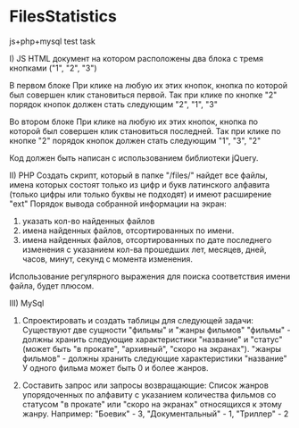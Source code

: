 FilesStatistics
===============

js+php+mysql test task

I) JS
HTML документ на котором расположены два блока с тремя кнопками ("1", "2", "3")

В первом блоке
При клике на любую их этих кнопок, кнопка по которой был совершен клик становиться первой.
Так при клике по кнопке "2" порядок кнопок должен стать следующим "2", "1", "3"

Во втором блоке
При клике на любую их этих кнопок, кнопка по которой был совершен клик становиться последней.
Так при клике по кнопке "2" порядок кнопок должен стать следующим  "1", "3", "2"

Код должен быть написан с использованием библиотеки jQuery.


II) PHP 
Создать скрипт, который в папке "/files/" найдет все файлы, имена которых состоят только из 
цифр и букв латинского алфавита (только цифры или только буквы не подходят) и имеют расширение "ext"
Порядок вывода собранной информации на экран:
1) указать кол-во найденных файлов
2) имена найденных файлов, отсортированных по имени. 
3) имена найденных файлов, отсортированных по дате последнего изменения с указанием кол-ва прошедших лет,
    месяцев, дней, часов, минут, секунд с момента изменения. 

Использование регулярного выражения для поиска соответствия имени файла, будет плюсом.


III) MySql
1) Спроектировать и создать таблицы для следующей задачи:
Существуют две сущности "фильмы" и "жанры фильмов"
"фильмы" - должны хранить следующие характеристики "название" и "статус" (может быть "в прокате", "архивный", "скоро на экранах").
"жанры фильмов" - должны хранить следующие характеристики "название"
У одного фильма может быть 0 и более жанров.

2) Составить запрос или запросы возвращающие: 
Список жанров упорядоченных по алфавиту с указанием количества фильмов со статусом "в прокате" или "скоро на экранах" относящихся к этому жанру.
Например: "Боевик" - 3, "Документальный" - 1, "Триллер" - 2

    
